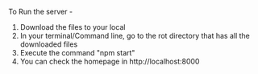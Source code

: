 To Run the server - 

1. Download the files to your local
2. In your terminal/Command line, go to the rot directory that has all the downloaded files
3. Execute the command "npm start"
4. You can check the homepage in http://localhost:8000